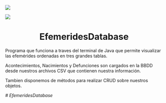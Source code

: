 
<p align="left">
   <img src="https://img.shields.io/badge/STATUS-EN%20DESAROLLO-green">
   </p>
   <p align="left">
   <img src="https://img.shields.io/badge/Maven-5.4.4-blueviolet">
   </p>
   
<h1 align="center"> EfemeridesDatabase </h1>




Programa que funciona a traves del terminal de Java que permite visualizar las efemérides ordenadas en tres grandes tablas.

Acontecimientos, Nacimientos y Defunciones son cargados en la BBDD desde nuestros archivos CSV que contienen nuestra información.

Tambien disponemos de métodos para realizar CRUD sobre nuestros objetos.

<em> # EfemeridesDatabase </em>
